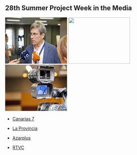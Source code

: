 ## 28th Summer Project Week in the Media


<img src="Media_1.jpg" width="200" height="150"> <img src="Media_2.jpg" width="200" height="150"> <img src="Media_3.jpg" width="200" height="150">



- [Canarias 7](https://www.canarias7.es/sociedad/sanidad/la-tecnologia-libre-en-medicina-ayuda-a-los-paises-en-desarrollo-ML4915284)


- [La Provincia](https://www.laprovincia.es/sociedad/2018/06/27/nikos-makris-llena-club-provincia/1072637.html)


- [Azarplus](http://www.azarplus.com/2018-06-26/la-genetica-es-fundamental-en-el-desarrollo-de-la-ludopatia/16615/noticia/)


- [RTVC](https://lm.facebook.com/l.php?u=http%3A%2F%2Fwww.rtvc.es%2Ftelevision%2Fmultimedia%2FTelenoticias%25201-46%2F25-06-18-1876.aspx%23.WzH8jBL0mu4&h=AT3liQ28fkD4rOnrBv0s8AobwrCDVvXDJeyHU68mqwlELKi2mR9yrtMGTZ7JuU13hqBlXInzm06R3pJsnJgPvzpeSVvCrBMU0sSUHPIrhBLbmK1_LlBimMh_Z5d3oA4UyBd5caQKSw)



